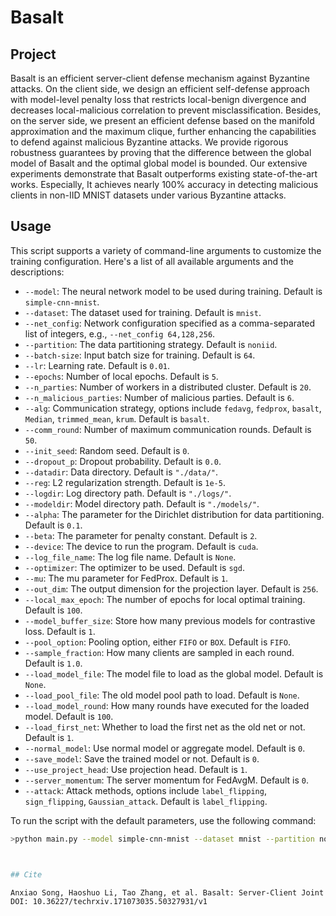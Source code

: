 # Basalt

 ## Project

Basalt is an efficient server-client defense mechanism against Byzantine attacks.  On the client side, we design an efficient self-defense approach with model-level penalty loss that restricts local-benign divergence and decreases local-malicious correlation to prevent misclassification. Besides, on the server side, we present an efficient defense based on the manifold approximation and the maximum clique, further enhancing the capabilities to defend against malicious Byzantine attacks. We provide rigorous robustness guarantees by proving that the difference between the global model of Basalt and the optimal global model is bounded. Our extensive experiments demonstrate that Basalt outperforms existing state-of-the-art works. Especially, It achieves nearly 100% accuracy in detecting malicious clients in non-IID MNIST datasets under various Byzantine attacks.


## Usage

This script supports a variety of command-line arguments to customize the training configuration. Here's a list of all available arguments and the descriptions:

- `--model`: The neural network model to be used during training. Default is `simple-cnn-mnist`.
- `--dataset`: The dataset used for training. Default is `mnist`.
- `--net_config`: Network configuration specified as a comma-separated list of integers, e.g., `--net_config 64,128,256`.
- `--partition`: The data partitioning strategy. Default is `noniid`.
- `--batch-size`: Input batch size for training. Default is `64`.
- `--lr`: Learning rate. Default is `0.01`.
- `--epochs`: Number of local epochs. Default is `5`.
- `--n_parties`: Number of workers in a distributed cluster. Default is `20`.
- `--n_malicious_parties`: Number of malicious parties. Default is `6`.
- `--alg`: Communication strategy, options include `fedavg`, `fedprox`, `basalt`, `Median`, `trimmed_mean`, `krum`. Default is `basalt`.
- `--comm_round`: Number of maximum communication rounds. Default is `50`.
- `--init_seed`: Random seed. Default is `0`.
- `--dropout_p`: Dropout probability. Default is `0.0`.
- `--datadir`: Data directory. Default is `"./data/"`.
- `--reg`: L2 regularization strength. Default is `1e-5`.
- `--logdir`: Log directory path. Default is `"./logs/"`.
- `--modeldir`: Model directory path. Default is `"./models/"`.
- `--alpha`: The parameter for the Dirichlet distribution for data partitioning. Default is `0.1`.
- `--beta`: The parameter for penalty constant. Default is `2`.
- `--device`: The device to run the program. Default is `cuda`.
- `--log_file_name`: The log file name. Default is `None`.
- `--optimizer`: The optimizer to be used. Default is `sgd`.
- `--mu`: The mu parameter for FedProx. Default is `1`.
- `--out_dim`: The output dimension for the projection layer. Default is `256`.
- `--local_max_epoch`: The number of epochs for local optimal training. Default is `100`.
- `--model_buffer_size`: Store how many previous models for contrastive loss. Default is `1`.
- `--pool_option`: Pooling option, either `FIFO` or `BOX`. Default is `FIFO`.
- `--sample_fraction`: How many clients are sampled in each round. Default is `1.0`.
- `--load_model_file`: The model file to load as the global model. Default is `None`.
- `--load_pool_file`: The old model pool path to load. Default is `None`.
- `--load_model_round`: How many rounds have executed for the loaded model. Default is `100`.
- `--load_first_net`: Whether to load the first net as the old net or not. Default is `1`.
- `--normal_model`: Use normal model or aggregate model. Default is `0`.
- `--save_model`: Save the trained model or not. Default is `0`.
- `--use_project_head`: Use projection head. Default is `1`.
- `--server_momentum`: The server momentum for FedAvgM. Default is `0`.
- `--attack`: Attack methods, options include `label_flipping`, `sign_flipping`, `Gaussian_attack`. Default is `label_flipping`.

To run the script with the default parameters, use the following command:

```bash
>python main.py --model simple-cnn-mnist --dataset mnist --partition noniid --batch-size 64



## Cite 

Anxiao Song, Haoshuo Li, Tao Zhang, et al. Basalt: Server-Client Joint Defense Mechanism for Byzantine-Robust Federated Learning. TechRxiv. March 18, 2024.
DOI: 10.36227/techrxiv.171073035.50327931/v1
